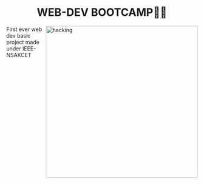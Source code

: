 <h1 align="center"> WEB-DEV BOOTCAMP🧑‍💻</h1>

<img align="right" alt="hacking" width="400" src ="">
First ever web dev basic project made under IEEE-NSAKCET
